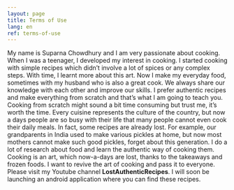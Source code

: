 ```yaml
---
layout: page
title: Terms of Use
lang: en
ref: terms-of-use
---
```



My name is Suparna Chowdhury and I am very passionate about cooking. 
When I was a teenager, I developed my interest in cooking. 
I started cooking with simple recipes which didn’t involve a lot of spices or any complex steps. 
With time, I learnt more about this art. 
Now I make my everyday food, sometimes with my husband who is also a great cook. 
We always share our knowledge with each other and improve our skills. 
I prefer authentic recipes and make everything from scratch and that’s what I am going to teach you. 
Cooking from scratch might sound a bit time consuming but trust me, it’s worth the time. 
Every cuisine represents the culture of the country, but now a days people are so busy with their life that many people cannot even cook their daily meals. 
In fact, some recipes are already lost. 
For example, our grandparents in India used to make various pickles at home, but now most mothers cannot make such good pickles, forget about this generation. 
I do a lot of research about food and learn the authentic way of cooking them. 
Cooking is an art, which now-a-days are lost, thanks to the takeaways and frozen foods. 
I want to revive the art of cooking and pass it to everyone. 
Please visit my Youtube channel **LostAuthenticRecipes**.
I will soon be launching an android application where you can find these recipes.
